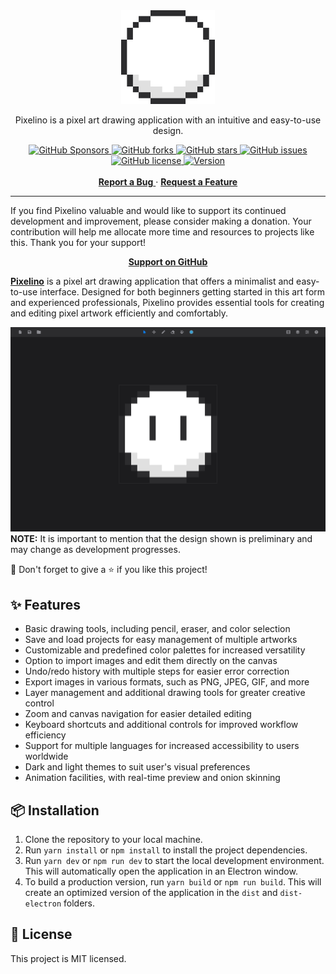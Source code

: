 <div align="center">
  <a href="https://github.com/zitrocode/pixelino">
    <img src="./public/favicon.png" alt="Pixelino Logo" width="150">
  </a>
  <br>
  <p>
    Pixelino is a pixel art drawing application with an intuitive and easy-to-use design.
  </p>
  <div align="center">
    <a href="https://github.com/sponsors/zitrocode">
      <img alt="GitHub Sponsors" src="https://img.shields.io/github/sponsors/zitrocode?color=green&style=flat-square">
    </a> 
    <a href="https://github.com/zitrocode/pixelino/network">
      <img alt="GitHub forks" src="https://img.shields.io/github/forks/zitrocode/pixelino?style=flat-square">
    </a>
    <a href="https://github.com/zitrocode/pixelino/stargazers">
      <img alt="GitHub stars" src="https://img.shields.io/github/stars/zitrocode/pixelino?style=flat-square">
    </a>
    <a href="https://github.com/zitrocode/pixelino/issues">
      <img alt="GitHub issues" src="https://img.shields.io/github/issues/zitrocode/pixelino?color=yellow&style=flat-square">
    </a>
    <a href="https://github.com/zitrocode/pixelino/blob/master/LICENSE">
      <img alt="GitHub license" src="https://img.shields.io/github/license/zitrocode/pixelino?style=flat-square">
    </a>
    <a href="https://github.com/zitrocode/pixelino/CHANGELOG.md">
      <img alt="Version" src="https://img.shields.io/badge/version-0.1.0-blue">
    </a>
  </div>
  <br>
  <div align="center">
    <a href="https://github.com/zitrocode/pixelino/issues">
     <strong>Report a Bug</strong>
    </a>
    ·
    <a href="https://github.com/zitrocode/pixelino/issues">
     <strong>Request a Feature</strong>
    </a>
  </div>
</div>

---

If you find Pixelino valuable and would like to support its continued development and improvement, please consider making a donation. Your contribution will help me allocate more time and resources to projects like this. Thank you for your support!

<div align="center">
  <a href="https://github.com/sponsors/zitrocode"><strong>Support on GitHub</strong></a>
  <br>
</div>

**[Pixelino](https://github.com/zitrocode/pixelino)** is a pixel art drawing application that offers a minimalist and easy-to-use interface. Designed for both beginners getting started in this art form and experienced professionals, Pixelino provides essential tools for creating and editing pixel artwork efficiently and comfortably.

![Pixelino UI](./screens/Pixelino%20UI.png)
**NOTE:** It is important to mention that the design shown is preliminary and may change as development progresses.

🧠 Don't forget to give a ⭐ if you like this project!

## ✨ Features

- Basic drawing tools, including pencil, eraser, and color selection
- Save and load projects for easy management of multiple artworks
- Customizable and predefined color palettes for increased versatility
- Option to import images and edit them directly on the canvas
- Undo/redo history with multiple steps for easier error correction
- Export images in various formats, such as PNG, JPEG, GIF, and more
- Layer management and additional drawing tools for greater creative control
- Zoom and canvas navigation for easier detailed editing
- Keyboard shortcuts and additional controls for improved workflow efficiency
- Support for multiple languages for increased accessibility to users worldwide
- Dark and light themes to suit user's visual preferences
- Animation facilities, with real-time preview and onion skinning

## 📦 Installation

1. Clone the repository to your local machine.
2. Run `yarn install` or `npm install` to install the project dependencies.
3. Run `yarn dev` or `npm run dev` to start the local development environment. This will automatically open the application in an Electron window.
4. To build a production version, run `yarn build` or `npm run build`. This will create an optimized version of the application in the `dist` and `dist-electron` folders.

## 📝 License

This project is MIT licensed.
